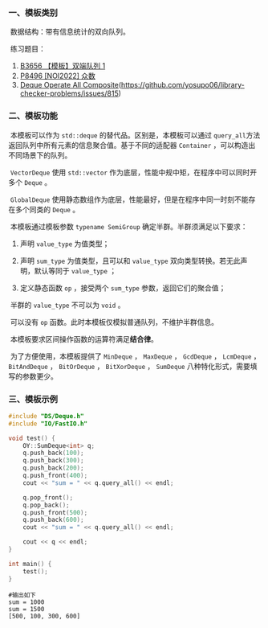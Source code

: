 ### 一、模板类别

​	数据结构：带有信息统计的双向队列。

​	练习题目：

1. [B3656 【模板】双端队列 1](https://www.luogu.com.cn/problem/B3656)
2. [P8496 [NOI2022] 众数](https://www.luogu.com.cn/problem/P8496)
3. [Deque Operate All Composite](https://judge.yosupo.jp/problem/deque_operate_all_composite)(https://github.com/yosupo06/library-checker-problems/issues/815)


### 二、模板功能

​		本模板可以作为 `std::deque` 的替代品。区别是，本模板可以通过 `query_all`方法返回队列中所有元素的信息聚合值。基于不同的适配器 `Container` ，可以构造出不同场景下的队列。

​		 `VectorDeque` 使用 `std::vector` 作为底层，性能中规中矩，在程序中可以同时开多个 `Deque` 。

​		 `GlobalDeque` 使用静态数组作为底层，性能最好，但是在程序中同一时刻不能存在多个同类的 `Deque` 。

​		本模板通过模板参数 `typename SemiGroup` 确定半群。半群须满足以下要求：

1. 声明 `value_type` 为值类型；

2. 声明 `sum_type` 为值类型，且可以和 `value_type` 双向类型转换。若无此声明，默认等同于 `value_type` ；

3. 定义静态函数 `op` ，接受两个 `sum_type` 参数，返回它们的聚合值；

​		半群的 `value_type` 不可以为 `void` 。

​		可以没有 `op` 函数。此时本模板仅模拟普通队列，不维护半群信息。

​		本模板要求区间操作函数的运算符满足**结合律**。

​		为了方便使用，本模板提供了 `MinDeque` ， `MaxDeque` ， `GcdDeque` ， `LcmDeque` ， `BitAndDeque` ， `BitOrDeque` ， `BitXorDeque` ， `SumDeque` 八种特化形式，需要填写的参数更少。



### 三、模板示例

```c++
#include "DS/Deque.h"
#include "IO/FastIO.h"

void test() {
    OY::SumDeque<int> q;
    q.push_back(100);
    q.push_back(300);
    q.push_back(200);
    q.push_front(400);
    cout << "sum = " << q.query_all() << endl;

    q.pop_front();
    q.pop_back();
    q.push_front(500);
    q.push_back(600);
    cout << "sum = " << q.query_all() << endl;

    cout << q << endl;
}

int main() {
    test();
}
```

```
#输出如下
sum = 1000
sum = 1500
[500, 100, 300, 600]

```

